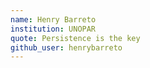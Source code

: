 ```yaml
---
name: Henry Barreto 
institution: UNOPAR 
quote: Persistence is the key
github_user: henrybarreto 
---
```

